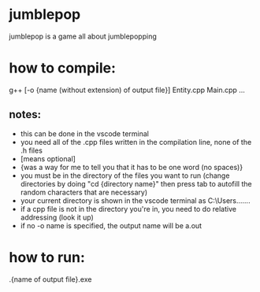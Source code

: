 # jumblepop
jumblepop is a game all about jumblepopping

# how to compile:
g++ [-o {name (without extension) of output file}] Entity.cpp Main.cpp ...
## notes:
- this can be done in the vscode terminal
- you need all of the .cpp files written in the compilation line, none of the .h files
- [means optional]
- {was a way for me to tell you that it has to be one word (no spaces)}
- you must be in the directory of the files you want to run (change directories by doing "cd {directory name}" then press tab to autofill the random characters that are necessary)
- your current directory is shown in the vscode terminal as C:\Users\.......
- if a cpp file is not in the directory you're in, you need to do relative addressing (look it up)
- if no -o name is specified, the output name will be a.out
# how to run:
.\{name of output file}.exe


